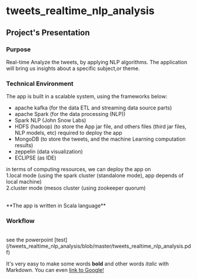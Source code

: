 # tweets_realtime_nlp_analysis

## Project's Presentation

### Purpose <br>
Real-time Analyze the tweets, by applying NLP algorithms. The application will bring us insights about a specific subject,or theme.
<br>

### Technical Environment <br>
The app is built in a scalable system, using the frameworks below: <br>
- apache kafka (for the data ETL and streaming data source parts) <br>
- apache Spark (for the data processing (NLP)) <br>
- Spark NLP (John Snow Labs) <br>
- HDFS (hadoop) (to store the App jar file, and others files (third jar files, NLP models, etc) required to deploy the app
- MongoDB (to store the tweets, and the machine Learning computation results) <br>
- zeppelin (data visualization) <br>
- ECLIPSE (as IDE)

in terms of computing resources, we can deploy the app on  <br>
1.local mode (using the spark cluster (standalone mode), app depends of local machine) <br>
2.cluster mode (mesos cluster (using zookeeper quorum) <br>

<br>
**The app is written in Scala language**

### Workflow
<br>
see the powerpoint [test](/tweets_realtime_nlp_analysis/blob/master/tweets_realtime_nlp_analysis.pdf)
<br>

It's very easy to make some words **bold** and other words *italic* with Markdown. You can even [link to Google!](http://google.com)





